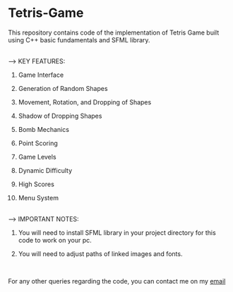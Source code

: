 # Tetris-Game
This repository contains code of the implementation of Tetris Game built using C++ basic fundamentals and SFML library.

<br>
--> KEY FEATURES:

1. Game Interface
   
2. Generation of Random Shapes

3. Movement, Rotation, and Dropping of Shapes

4. Shadow of Dropping Shapes

5. Bomb Mechanics

6. Point Scoring

7. Game Levels

8. Dynamic Difficulty

9. High Scores

10. Menu System

<br>
--> IMPORTANT NOTES:

1. You will need to install SFML library in your project directory for this code to work on your pc.
   
2. You will need to adjust paths of linked images and fonts.

<br>

For any other queries regarding the code, you can contact me on my [email](arshaq.kirmani@gmail.com)
